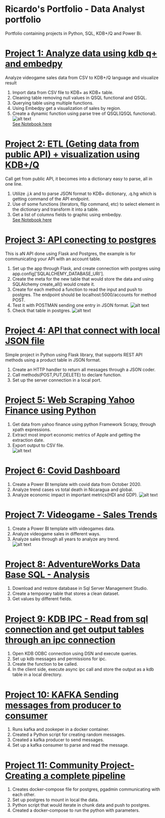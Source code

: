 # Ricardo's Portfolio - Data Analyst portfolio

Portfolio containing projects in Python, SQL, KDB+/Q and Power Bi.

# [Project 1: Analyze data using kdb q+ and embedpy](https://github.com/MrRicardoAcuna7/KDBQ_analyze_videgames_sales_data)
Analyze videogame sales data from CSV to KDB+/Q language and visualize result

1. Import data from CSV file to KDB+ as KDB+ table.
2. Cleaning table removing null values in QSQL functional and QSQL.
2. Querying table using multiple functions.
3. Using Embedpy get a visualization of sales by region.
4. Create a dynamic function using parse tree of QSQL(QSQL functional).
![alt text](videgame_sales.PNG)  
[See Notebook here](https://github.com/MrRicardoAcuna7/KDBQ_analyze_videgames_sales_data/blob/main/analyze_vgsales.ipynb)

# [Project 2: ETL (Geting data from public API) + visualization using KDB+/Q](https://github.com/MrRicardoAcuna7/ETL_CryptoCoins)
Call get from public API, it becomes into a dictionary easy to parse, all in one line.  

1. Utilize .j.k and to parse JSON format to KDB+ dictionary, .q.hg which is getting command of the API endpoint.  
2. Use of some functions (iterators, flip command, etc) to select element in the dictionary and transform it into a table.  
3. Get a list of columns fields to graphic using embedpy.  
[See Notebook here](https://github.com/MrRicardoAcuna7/ETL_CryptoCoins/blob/main/CryptoCurrencies_ETL_Analysis.ipynb)

# [Project 3: API conecting to postgres](https://github.com/MrRicardoAcuna7/API_Postgres_Flask)
This is aN API done using Flask and Postgres, the example is for communicating your API with an account table.

1. Set up the app through Flask, and create connection with postgres using app.config['SQLALCHEMY_DATABASE_URI'].
2. Create the meta for the new table that would store the data and using SQLAlchemy create_all() would create it.
3. Create for each method a function to read the input and push to postgres. The endpoint should be localhost:5000/accounts for method POST.
4. Test it with POSTMAN sending one entry in JSON format.
![alt text](postman_snapshot.PNG)
6. Check that table in postgres.
![alt text](postgres_snapshot.PNG) 

# [Project 4: API that connect with local JSON file](https://github.com/MrRicardoAcuna7/local_API_server)
Simple project in Python using Flask library, that supports REST API methods using a product table in JSON format.

1. Create an HTTP handler to return all messages through a JSON coder.   
2. Call methods(POST,PUT,DELETE) to declare function.  
3. Set up the server connection in a local port.  

# [Project 5: Web Scraping Yahoo Finance using Python](https://github.com/MrRicardoAcuna7/WebScraping_Finance_Apple)
1. Get data from yahoo finance using python Framework Scrapy, through xpath expressions.  
2. Extract most import economic metrics of Apple and getting the extraction date.  
3. Export output to CSV file.  
![alt text](Yahoo_Apple.jpg)  

# [Project 6: Covid Dashboard](https://github.com/MrRicardoAcuna7/PowerBIProjects)
1. Create a Power BI template with covid data from October 2020.  
2. Analyze trend cases vs total death in Nicaragua and global.  
3. Analyze economic impact in important metrics(HDI and GDP). 
![alt text](Covid.PNG)

# [Project 7: Videogame - Sales Trends](https://github.com/MrRicardoAcuna7/PowerBIProjects)
1. Create a Power BI template with videogames data.  
2. Analyze videogame sales in different ways.  
3. Analyze sales through all years to analyze any trend.   
![alt text](Videogame.PNG)  

# [Project 8: AdventureWorks Data Base SQL - Analysis](https://github.com/MrRicardoAcuna7/AdventureWorks2019DB_SQL_Analysis)
1. Download and restore database in Sql Server Management Studio.  
2. Create a temporary table that stores a clean dataset.  
3. Get values by different fields.  

# [Project 9: KDB IPC - Read from sql connection and get output tables through an ipc connection](https://github.com/MrRicardoAcuna7/KDB-QIPC)
1. Open KDB ODBC connection using DSN and execute queries.  
2. Set up kdb messages and permissions for ipc.  
3. Create the function to be called.
4. In the client side, execute async ipc call and store the output as a kdb table in a local directory.  

# [Project 10: KAFKA Sending messages from producer to consumer](https://github.com/MrRicardoAcuna7/Kafka_Python_Code)
1. Runs kafka and zookeper in a docker container.  
2. Created a Python script for creating random messages.  
3. Created a kafka producer to send messages.
4. Set up a kafka consumer to parse and read the message.  

# [Project 11: Community Project-Creating a complete pipeline](https://github.com/MrRicardoAcuna7/data_engineering_zoomcamp)
1. Creates docker-compose file for postgres, pgadmin communicating with each other.
2. Set up postgres to mount in local the data. 
3. Python script that would iterate in chunk data and push to postgres.
4. Created a docker-compose to run the python with parameters. 

